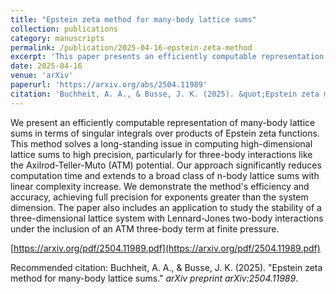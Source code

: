 ```yaml
---
title: "Epstein zeta method for many-body lattice sums"
collection: publications
category: manuscripts
permalink: /publication/2025-04-16-epstein-zeta-method
excerpt: 'This paper presents an efficiently computable representation of many-body lattice sums in terms of singular integrals over products of Epstein zeta functions.'
date: 2025-04-16
venue: 'arXiv'
paperurl: 'https://arxiv.org/abs/2504.11989'
citation: 'Buchheit, A. A., & Busse, J. K. (2025). &quot;Epstein zeta method for many-body lattice sums.&quot; <i>arXiv preprint arXiv:2504.11989</i>.'
---
```

We present an efficiently computable representation of many-body lattice sums in terms of singular integrals over products of Epstein zeta functions. This method solves a long-standing issue in computing high-dimensional lattice sums to high precision, particularly for three-body interactions like the Axilrod-Teller-Muto (ATM) potential. Our approach significantly reduces computation time and extends to a broad class of n-body lattice sums with linear complexity increase. We demonstrate the method's efficiency and accuracy, achieving full precision for exponents greater than the system dimension. The paper also includes an application to study the stability of a three-dimensional lattice system with Lennard-Jones two-body interactions under the inclusion of an ATM three-body term at finite pressure.

[https://arxiv.org/pdf/2504.11989.pdf](https://arxiv.org/pdf/2504.11989.pdf)

Recommended citation: Buchheit, A. A., & Busse, J. K. (2025). "Epstein zeta method for many-body lattice sums." <i>arXiv preprint arXiv:2504.11989</i>.

